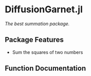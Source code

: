 # DiffusionGarnet.jl

*The best summation package.*

## Package Features
- Sum the squares of two numbers

## Function Documentation
